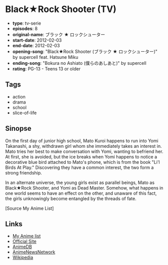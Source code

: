 # Black★Rock Shooter (TV)

-   **type**: tv-serie
-   **episodes**: 8
-   **original-name**: ブラック ★ ロックシューター
-   **start-date**: 2012-02-03
-   **end-date**: 2012-02-03
-   **opening-song**: "Black★Rock Shooter (ブラック ★ ロックシューター)" by supercell feat. Hatsune Miku
-   **ending-song**: "Bokura no Ashiato (僕らのあしあと)" by supercell
-   **rating**: PG-13 - Teens 13 or older

## Tags

-   action
-   drama
-   school
-   slice-of-life

## Sinopse

On the first day of junior high school, Mato Kuroi happens to run into Yomi Takanashi, a shy, withdrawn girl whom she immediately takes an interest in. Mato tries her best to make conversation with Yomi, wanting to befriend her. At first, she is avoided, but the ice breaks when Yomi happens to notice a decorative blue bird attached to Mato's phone, which is from the book "Li'l Birds At Play." Discovering they have a common interest, the two form a strong friendship.

In an alternate universe, the young girls exist as parallel beings, Mato as Black★Rock Shooter, and Yomi as Dead Master. Somehow, what happens in one world seems to have an effect on the other, and unaware of this fact, the girls unknowingly become entangled by the threads of fate.

[Source My Anime List]

## Links

-   [My Anime list](https://myanimelist.net/anime/11285/Black★Rock_Shooter_TV)
-   [Official Site](http://www.noitamina-brs.jp/)
-   [AnimeDB](http://anidb.info/perl-bin/animedb.pl?show=anime&aid=8584)
-   [AnimeNewsNetwork](http://www.animenewsnetwork.com/encyclopedia/anime.php?id=13310)
-   [Wikipedia](http://en.wikipedia.org/wiki/Black_Rock_Shooter)
